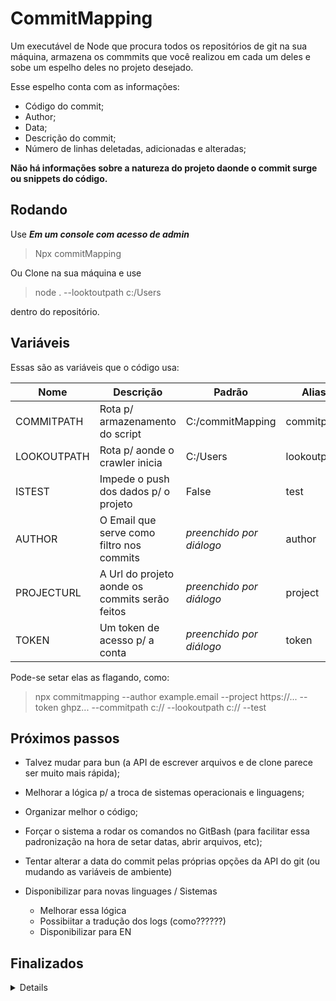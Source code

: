 # CommitMapping
Um executável de Node que procura todos os repositórios de git na sua máquina, armazena os commmits que você realizou em cada um deles e sobe um espelho deles no projeto desejado.  

Esse espelho conta com as informações:  
- Código do commit;  
- Author;  
- Data;  
- Descrição do commit;
- Número de linhas deletadas, adicionadas e alteradas;

**Não há informações sobre a natureza do projeto daonde o commit surge ou snippets do código.** 

## Rodando

Use ***Em um console com acesso de admin***
>Npx commitMapping


Ou Clone na sua máquina e use
>node .  --looktoutpath c:/Users

dentro do repositório.  

## Variáveis

Essas são as variáveis que o código usa:

| Nome          | Descrição                                      | Padrão                   | Alias       |
| ------------- | ---------------------------------------------- | ------------------------ | ----------- |
| COMMITPATH    | Rota p/ armazenamento do script                | C:/commitMapping         | commitpath  |
| LOOKOUTPATH   | Rota p/ aonde o crawler inicia                 | C:/Users                 | lookoutpath |
| ISTEST        | Impede o push dos dados p/ o projeto           | False                    | test        |
| AUTHOR        | O Email que serve como filtro nos commits      | *preenchido por diálogo* | author      |
| PROJECTURL    | A Url do projeto aonde os commits serão feitos | *preenchido por diálogo* | project     |
| TOKEN         | Um token de acesso p/ a conta                  | *preenchido por diálogo* | token       |

Pode-se setar elas as flagando, como:
> npx commitmapping --author example.email --project https://... --token ghpz... --commitpath c:// --lookoutpath c:// --test

## Próximos passos
- Talvez mudar para bun (a API de escrever arquivos e de clone parece ser muito mais rápida);
- Melhorar a lógica p/ a troca de sistemas operacionais e linguagens;
- Organizar melhor o código;
- Forçar o sistema a rodar os comandos no GitBash (para facilitar essa padronização na hora de setar datas, abrir arquivos, etc);
- Tentar alterar a data do commit pelas próprias opções da API do git (ou mudando as variáveis de ambiente)

- Disponibilizar para novas linguages / Sistemas
    - Melhorar essa lógica
    - Possibiitar a tradução dos logs (como??????)
    - Disponibilizar para EN

## Finalizados
<details>

- Criar um wrapper de erros;

- Melhorar o log de saída do sistemas;

- Subir para o NPX (e trocar de nome, talvez);
    - Usar localmente no diretório apontado (quando mudar p/ npx)

- Nos detalhes do commit, colocar o número de linhas;

- Nos detalhes do commit, colocar o nome do projeto; (poderia ser considerado vazamento de info)

- Nos detalhes do commit, colocar as linguagens dos arquivos alterados. (poderia ser considerado vazamento de info)

- URLs dão problema

- Não duplicar Commits e não deletar o arquivo atual;

- Criar um caso de testes que não pusha;

- Melhorar a leitura do readme;

- Arrumar as envs de ambiente p/ incluir email, token e repo;

- Armazenar os commits que deram erro;

- Error Handler mais completo;

- Lidar com kill Switchs;

- Adicionar novas variáveis ao ReadMe;

- Função de DeleteFile em utils;

- Mudar o jeito que o crawler funciona p/ evitar a recorrencia da função;

- Ajustes na escrita e novas tasks;

- Break o Born() no phaser;

- Pegar o diretório atual e usar ele para construir as rotas padrões;

- Possibilitar vários processos de estarem ocupando a thread quando executando em loop;

- Break o modifyAndCommit() no git.controller;

- Token e URL estão hardcoded;

- Bug no horário

- Bug no caso do projeto já existir
</details>